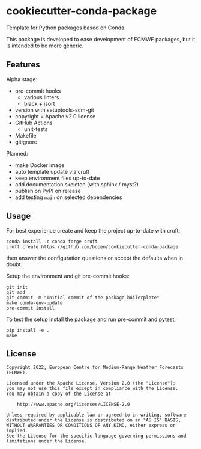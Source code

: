 # cookiecutter-conda-package

Template for Python packages based on Conda.

This package is developed to ease development of ECMWF packages, but it is intended to
be more generic.

## Features

Alpha stage:

- pre-commit hooks
  - various linters
  - black + isort
- version with setuptools-scm-git
- copyright + Apache v2.0 license
- GitHub Actions
  - unit-tests
- Makefile
- gitignore

Planned:

- make Docker image
- auto template update via cruft
- keep environment files up-to-date
- add documentation skeleton (with sphinx / myst?)
- publish on PyPI on release
- add testing `main` on selected dependencies

## Usage

For best experience create and keep the project up-to-date with cruft:

```
conda install -c conda-forge cruft
cruft create https://github.com/bopen/cookiecutter-conda-package
```

then answer the configuration questions or accept the defaults when in doubt.

Setup the environment and git pre-commit hooks:

```
git init
git add .
git commit -m "Initial commit of the package boilerplate"
make conda-env-update
pre-commit install
```

To test the setup install the package and run pre-commit and pytest:

```
pip install -e .
make
```

## License

```
Copyright 2022, European Centre for Medium-Range Weather Forecasts (ECMWF).

Licensed under the Apache License, Version 2.0 (the "License");
you may not use this file except in compliance with the License.
You may obtain a copy of the License at

    http://www.apache.org/licenses/LICENSE-2.0

Unless required by applicable law or agreed to in writing, software
distributed under the License is distributed on an "AS IS" BASIS,
WITHOUT WARRANTIES OR CONDITIONS OF ANY KIND, either express or implied.
See the License for the specific language governing permissions and
limitations under the License.
```
